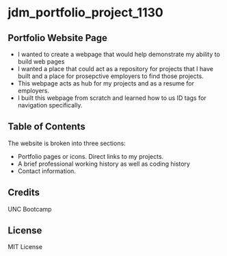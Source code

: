 # jdm_portfolio_project_1130

## Portfolio Website Page

- I wanted to create a webpage that would help demonstrate my ability to build web pages
- I wanted a place that could act as a repository for projects that I have built and a place for prosepctive employers to find those projects.
- This webpage acts as hub for my projects and as a resume for employers.
- I built this webpage from scratch and learned how to us ID tags for navigation specifically.

## Table of Contents 

The website is broken into three sections:
- Portfolio pages or icons. Direct links to my projects.
- A brief professional working history as well as coding history
- Contact information.


## Credits

UNC Bootcamp

## License

MIT License
